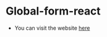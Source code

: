# Global-form-react
- You can visit the website  [here](https://codesandbox.io/p/sandbox/dz-lesson-10-xcwczs)
